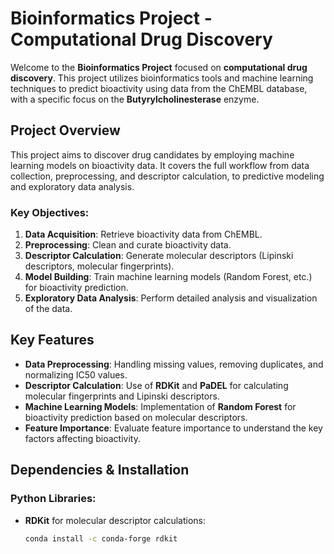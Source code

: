 # Bioinformatics Project - Computational Drug Discovery

Welcome to the **Bioinformatics Project** focused on **computational drug discovery**. This project utilizes bioinformatics tools and machine learning techniques to predict bioactivity using data from the ChEMBL database, with a specific focus on the **Butyrylcholinesterase** enzyme.

## Project Overview

This project aims to discover drug candidates by employing machine learning models on bioactivity data. It covers the full workflow from data collection, preprocessing, and descriptor calculation, to predictive modeling and exploratory data analysis.

### Key Objectives:
1. **Data Acquisition**: Retrieve bioactivity data from ChEMBL.
2. **Preprocessing**: Clean and curate bioactivity data.
3. **Descriptor Calculation**: Generate molecular descriptors (Lipinski descriptors, molecular fingerprints).
4. **Model Building**: Train machine learning models (Random Forest, etc.) for bioactivity prediction.
5. **Exploratory Data Analysis**: Perform detailed analysis and visualization of the data.

## Key Features

- **Data Preprocessing**: Handling missing values, removing duplicates, and normalizing IC50 values.
- **Descriptor Calculation**: Use of **RDKit** and **PaDEL** for calculating molecular fingerprints and Lipinski descriptors.
- **Machine Learning Models**: Implementation of **Random Forest** for bioactivity prediction based on molecular descriptors.
- **Feature Importance**: Evaluate feature importance to understand the key factors affecting bioactivity.

## Dependencies & Installation

### Python Libraries:
- **RDKit** for molecular descriptor calculations:
  ```bash
  conda install -c conda-forge rdkit
